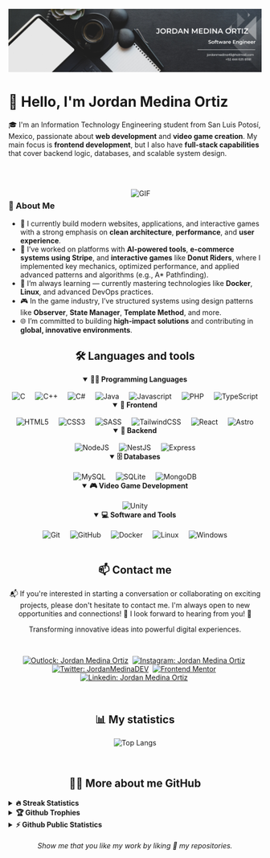 ![Banner-dark-mode](https://github.com/JordanMedinaOrtiz/JordanMedinaOrtiz/blob/main/assets/banner.png)

# 👋 Hello, I'm Jordan Medina Ortiz

🎓 I'm an Information Technology Engineering student from San Luis Potosí, Mexico, passionate about **web development** and **video game creation**. My main focus is **frontend development**, but I also have **full-stack capabilities** that cover backend logic, databases, and scalable system design.

##

<br>

<br clear="both">
<img align="right" alt="GIF" src="https://media.giphy.com/media/v1.Y2lkPTc5MGI3NjExeGhpZDlzbWplNWp1OHdsbHFnaW5kbWI3eGptbWU2NW0wM3B2eWVlOSZlcD12MV9pbnRlcm5hbF9naWZfYnlfaWQmY3Q9Zw/bGgsc5mWoryfgKBx1u/giphy.gif" width="260px">

### 💼 About Me

- 🔭 I currently build modern websites, applications, and interactive games with a strong emphasis on **clean architecture**, **performance**, and **user experience**.
- 🚀 I’ve worked on platforms with **AI-powered tools**, **e-commerce systems using Stripe**, and **interactive games** like **Donut Riders**, where I implemented key mechanics, optimized performance, and applied advanced patterns and algorithms (e.g., A* Pathfinding).
- 🧠 I’m always learning — currently mastering technologies like **Docker**, **Linux**, and advanced DevOps practices.
- 🎮 In the game industry, I’ve structured systems using design patterns like **Observer**, **State Manager**, **Template Method**, and more.
- 🌐 I’m committed to building **high-impact solutions** and contributing in **global, innovative environments**.

<div align="center">
  <h2 align="center">🛠️ Languages ​​and tools</h2>

  <details open>
    <summary><b>👨‍💻 Programming Languages</b></summary>
    <br>

  <img src="https://cdn.jsdelivr.net/gh/devicons/devicon/icons/c/c-original.svg" height="40" alt="C"/>
  <img width="12" />
  <img src="https://cdn.jsdelivr.net/gh/devicons/devicon/icons/cplusplus/cplusplus-original.svg" height="40" alt="C++"/>
  <img width="12" />
  <img src="https://cdn.jsdelivr.net/gh/devicons/devicon@latest/icons/csharp/csharp-original.svg" height="40" alt="C#"/>
  <img width="12" />
  <img src="https://cdn.jsdelivr.net/gh/devicons/devicon/icons/java/java-original.svg" height="40" alt="Java"/>
  <img width="12" />
  <img src="https://cdn.jsdelivr.net/gh/devicons/devicon/icons/javascript/javascript-original.svg" height="40" alt="Javascript"/>
  <img width="12" />
  <img src="https://cdn.jsdelivr.net/gh/devicons/devicon/icons/php/php-original.svg" height="40" alt="PHP"/>
  <img width="12" />
  <img src="https://cdn.jsdelivr.net/gh/devicons/devicon/icons/typescript/typescript-original.svg" height="40" alt="TypeScript"/>
  </details>
    
  <details open>
    <summary><b>🎨 Frontend</b></summary>
    <br>
  
  <img src="https://cdn.jsdelivr.net/gh/devicons/devicon/icons/html5/html5-original.svg" height="40" alt="HTML5"/>
  <img width="12" />
  <img src="https://cdn.jsdelivr.net/gh/devicons/devicon/icons/css3/css3-original.svg" height="40" alt="CSS3"/>
  <img width="12" />
  <img src="https://cdn.jsdelivr.net/gh/devicons/devicon/icons/sass/sass-original.svg" height="40" alt="SASS"/>
  <img width="12" />
  <img src="https://cdn.jsdelivr.net/gh/devicons/devicon@latest/icons/tailwindcss/tailwindcss-original.svg" height="40" alt="TailwindCSS"/>
  <img width="12" />
  <img src="https://cdn.jsdelivr.net/gh/devicons/devicon@latest/icons/react/react-original.svg" height="40" alt="React"/>
  <img width="12" />
  <img src="https://cdn.jsdelivr.net/gh/devicons/devicon@latest/icons/astro/astro-original.svg" height="40" alt="Astro"/>
  </details>
  
  <details open>
    <summary><b>🧰 Backend</b></summary>
    <br>

  <img src="https://cdn.jsdelivr.net/gh/devicons/devicon/icons/nodejs/nodejs-original.svg" height="40" alt="NodeJS"/>
  <img width="12" />
  <img src="https://cdn.jsdelivr.net/gh/devicons/devicon@latest/icons/nestjs/nestjs-original.svg" height="40" alt="NestJS"/>
  <img width="12" />
  <img src="https://cdn.jsdelivr.net/gh/devicons/devicon@latest/icons/express/express-original-wordmark.svg" height="40" alt="Express" />
  </details>

<details open>
  <summary><b>🗄️ Databases</b></summary>
  <br>

  <img src="https://cdn.jsdelivr.net/gh/devicons/devicon/icons/mysql/mysql-original.svg" height="40" alt="MySQL"/>
  <img width="12" />
  <img src="https://cdn.jsdelivr.net/gh/devicons/devicon/icons/sqlite/sqlite-original.svg" height="40" alt="SQLite"/>
  <img width="12" />
  <img src="https://cdn.jsdelivr.net/gh/devicons/devicon@latest/icons/mongodb/mongodb-original.svg" height="40" alt="MongoDB"/>
  </details>

  <details open>
    <summary><b>🎮 Video Game Development</b></summary>
    <br>

  <img src="https://cdn.jsdelivr.net/gh/devicons/devicon@latest/icons/unity/unity-plain.svg" height="40" alt="Unity"/>
  </details>

  <details open>
    <summary><b>💻 Software and Tools</b></summary>
    <br>
  
  <img src="https://cdn.jsdelivr.net/gh/devicons/devicon/icons/git/git-original.svg" height="40" alt="Git"/>
  <img width="12" />
  <img src="https://cdn.jsdelivr.net/gh/devicons/devicon/icons/github/github-original.svg" height="40" alt="GitHub"/>
  <img width="12" />
  <img src="https://cdn.jsdelivr.net/gh/devicons/devicon/icons/docker/docker-original.svg" height="40" alt="Docker"/>
  <img width="12" />
  <img src="https://cdn.jsdelivr.net/gh/devicons/devicon/icons/linux/linux-original.svg" height="40" alt="Linux"/>
  <img width="12" />
  <img src="https://cdn.jsdelivr.net/gh/devicons/devicon/icons/windows8/windows8-original.svg" height="40" alt="Windows"/>
  </details>
  
</div>

<br>

<h2 align="center">📫 Contact me</h2>

<p align="center"> 📬 If you're interested in starting a conversation or collaborating on exciting projects, please don't hesitate to contact me. I'm always open to new opportunities and connections! 🚀 I look forward to hearing from you! 👋</p>

<p align="center">Transforming innovative ideas into powerful digital experiences.</p>
<br />

<div align="center">
  
[![Outlock: Jordan Medina Ortiz](https://img.shields.io/badge/Microsoft_Outlook-0078D4?style=for-the-badge&logo=microsoft-outlook&logoColor=white&link=mailto:jordanmedina49@hotmail.com)](mailto:jordanmedina49@hotmail.com)&nbsp;
[![Instagram: Jordan Medina Ortiz](https://img.shields.io/badge/Instagram-E4405F?style=for-the-badge&logo=instagram&logoColor=white&link=https://www.instagram.com/jordanmedina_49/)](https://www.instagram.com/jordanmedina_49/)&nbsp;
[![Twitter: JordanMedinaDEV](https://img.shields.io/badge/Twitter-1DA1F2?style=for-the-badge&logo=twitter&logoColor=white&link=https://twitter.com/JordanMedinaDEV)](https://twitter.com/JordanMedinaDEV)&nbsp;
[![Frontend Mentor](https://img.shields.io/badge/-Frontend%20Mentor-5F3DC4?style=for-the-badge&logo=FrontendMentor&logoColor=white&link=https://www.frontendmentor.io/profile/JordanMedinaOrtiz)](https://www.frontendmentor.io/profile/JordanMedinaOrtiz)&nbsp;
[![Linkedin: Jordan Medina Ortiz](https://img.shields.io/badge/-linkedin-blue?style=for-the-badge&logo=Linkedin&logoColor=white&link=https://www.linkedin.com/in/jordanmedinaortiz/)](https://www.linkedin.com/in/jordanmedinaortiz/)&nbsp;

</div>

<br>
<h2 align="center">📊 My statistics</h2>

<div align = "center">

![Top Langs](https://github-readme-stats-eight-theta.vercel.app/api/top-langs/?username=JordanMedinaOrtiz&layout=compact&langs_count=10&theme=algolia)

</div>
<br>

<h2 align="center">👨‍💻 More about me GitHub</h2>

<details>
<summary><b>🔥 Streak Statistics</b></summary>
<br>
<p align="center">
<img src="http://github-readme-streak-stats.herokuapp.com?user=JordanMedinaOrtiz&theme=radical&hide_border=true" alt="JordanMedinaOrtiz" width="390"/>
</p>
</details>

<details>
<summary><b>🏆 Github Trophies</b></summary>
<br>
<p align="center">
<img src="https://github-profile-trophy.vercel.app/?username=JordanMedinaOrtiz&theme=discord" alt="JordanMedinaOrtiz" />
</p>
</details>

<details>
<summary><b>⚡ Github Public Statistics</b></summary>
<br>
<p align="center">
<img src="https://github-readme-stats.vercel.app/api?username=JordanMedinaOrtiz&show_icons=true&theme=radical&count_private=true" alt="JordanMedinaOrtiz" width="420"/>&nbsp;<img src="https://github-readme-stats.vercel.app/api/top-langs/?username=JordanMedinaOrtiz&layout=compact&theme=radical" alt="JordanMedinaOrtiz" height="165">
</p>
</details>

<h6 align="center">Show me that you like my work by liking 🌟 my repositories.</h6>
